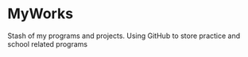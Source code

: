 # MyWorks
Stash of my programs and projects.
Using GitHub to store practice and school related programs
